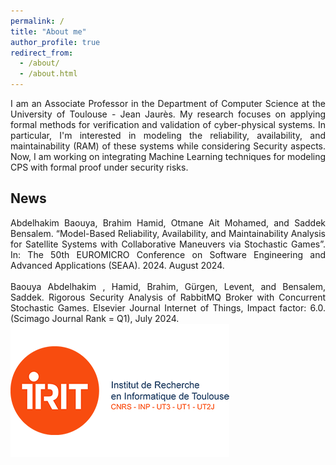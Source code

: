 ```yaml
---
permalink: /
title: "About me"
author_profile: true
redirect_from: 
  - /about/
  - /about.html
---
```


<div style="text-align: justify;">I am an Associate Professor in the Department of Computer Science at the University of Toulouse - Jean Jaurès. My research focuses on applying formal methods for verification and validation of cyber-physical systems. In particular, I'm interested in modeling the reliability, availability, and maintainability (RAM) of these systems while considering Security aspects. Now, I am working on integrating Machine Learning techniques for modeling CPS with formal proof under security risks.</div>

News
------
<div style="text-align: justify;">Abdelhakim Baouya, Brahim Hamid, Otmane Ait Mohamed, and Saddek Bensalem. “Model-Based Reliability, Availability, and Maintainability Analysis for Satellite Systems with Collaborative Maneuvers via Stochastic Games”. In: The 50th EUROMICRO Conference on Software Engineering and Advanced Applications (SEAA). 2024. August 2024.</div>

<br>
<div style="text-align: justify;">Baouya Abdelhakim , Hamid, Brahim, Gürgen, Levent, and Bensalem, Saddek. Rigorous Security Analysis of RabbitMQ Broker with Concurrent Stochastic Games. Elsevier Journal Internet of Things,  Impact factor: 6.0. (Scimago Journal Rank = Q1), July 2024.</div>




<img src='/images/logo1.png'>



